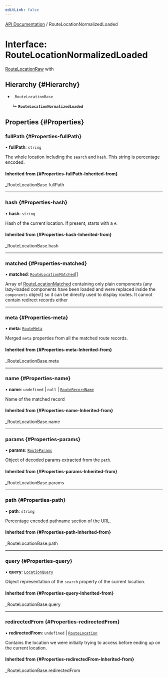 ```yaml
---
editLink: false
---
```


[API Documentation](../index.md) / RouteLocationNormalizedLoaded

# Interface: RouteLocationNormalizedLoaded

[RouteLocationRaw](../index.md#routelocationraw) with

## Hierarchy {#Hierarchy}

- `_RouteLocationBase`

  ↳ **`RouteLocationNormalizedLoaded`**

## Properties {#Properties}

### fullPath {#Properties-fullPath}

• **fullPath**: `string`

The whole location including the `search` and `hash`. This string is
percentage encoded.

#### Inherited from {#Properties-fullPath-Inherited-from}

\_RouteLocationBase.fullPath

___

### hash {#Properties-hash}

• **hash**: `string`

Hash of the current location. If present, starts with a `#`.

#### Inherited from {#Properties-hash-Inherited-from}

\_RouteLocationBase.hash

___

### matched {#Properties-matched}

• **matched**: [`RouteLocationMatched`](RouteLocationMatched.md)[]

Array of [RouteLocationMatched](RouteLocationMatched.md) containing only plain components (any
lazy-loaded components have been loaded and were replaced inside the
`components` object) so it can be directly used to display routes. It
cannot contain redirect records either

___

### meta {#Properties-meta}

• **meta**: [`RouteMeta`](RouteMeta.md)

Merged `meta` properties from all the matched route records.

#### Inherited from {#Properties-meta-Inherited-from}

\_RouteLocationBase.meta

___

### name {#Properties-name}

• **name**: `undefined` \| ``null`` \| [`RouteRecordName`](../index.md#routerecordname)

Name of the matched record

#### Inherited from {#Properties-name-Inherited-from}

\_RouteLocationBase.name

___

### params {#Properties-params}

• **params**: [`RouteParams`](../index.md#routeparams)

Object of decoded params extracted from the `path`.

#### Inherited from {#Properties-params-Inherited-from}

\_RouteLocationBase.params

___

### path {#Properties-path}

• **path**: `string`

Percentage encoded pathname section of the URL.

#### Inherited from {#Properties-path-Inherited-from}

\_RouteLocationBase.path

___

### query {#Properties-query}

• **query**: [`LocationQuery`](../index.md#locationquery)

Object representation of the `search` property of the current location.

#### Inherited from {#Properties-query-Inherited-from}

\_RouteLocationBase.query

___

### redirectedFrom {#Properties-redirectedFrom}

• **redirectedFrom**: `undefined` \| [`RouteLocation`](RouteLocation.md)

Contains the location we were initially trying to access before ending up
on the current location.

#### Inherited from {#Properties-redirectedFrom-Inherited-from}

\_RouteLocationBase.redirectedFrom

